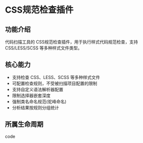 # CSS规范检查插件

## 功能介绍
代码扫描工具的 CSS规范检查插件，用于执行样式代码规范检查，支持 CSS/LESS/SCSS 等多种样式文件类型。

## 核心能力
- 支持检查 CSS、LESS、SCSS 等多种样式文件
- 可配置检查规则，不受被扫描项目配置的限制
- 支持自定义语法解析器配置
- 限制选择器嵌套深度
- 强制类名命名规范(驼峰命名)
- 分析结果按规则分组统计

## 所属生命周期
code